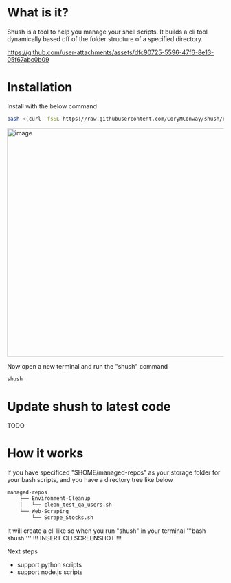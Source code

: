 # What is it?
Shush is a tool to help you manage your shell scripts. It builds a cli tool dynamically based off of the folder structure of a specified directory.

https://github.com/user-attachments/assets/dfc90725-5596-47f6-8e13-05f67abc0b09

# Installation
Install with the below command
```bash
bash <(curl -fsSL https://raw.githubusercontent.com/CoryMConway/shush/refs/heads/main/install_shush.sh)
```
<img width="1705" height="532" alt="image" src="https://github.com/user-attachments/assets/5884dd38-6751-47bd-81e7-eef149062f3b" />

Now open a new terminal and run the "shush" command
```bash
shush
```

# Update shush to latest code
TODO

# How it works
If you have specificed "$HOME/managed-repos" as your storage folder for your bash scripts, and you have a directory tree like below
```bash
managed-repos
    ├── Environment-Cleanup
    │   └── clean_test_qa_users.sh
    └── Web-Scraping
        └── Scrape_Stocks.sh
```
It will create a cli like so when you run "shush" in your terminal
'''bash
shush
'''
!!! INSERT CLI SCREENSHOT !!!

Next steps
- support python scripts
- support node.js scripts
